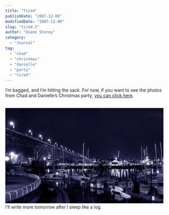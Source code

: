 ```yaml
---
title: "Tired"
publishDate: "2007-12-08"
modifiedDate: "2007-12-08"
slug: "tired-2"
author: "Duane Storey"
category:
  - "Journal"
tag:
  - "chad"
  - "christmas"
  - "danielle"
  - "party"
  - "tired"
---
```


I’m bagged, and I’m hitting the sack. For now, if you want to see the photos from Chad and Danielle’s Christmas party, [you can click here](http://flickr.com/photos/duanestorey/sets/72157603401940868/).

  
[  
![](_images/tired-1.jpg)  ](http://flickr.com/photos/duanestorey/2094428965/)  
I’ll write more tomorrow after I sleep like a log.